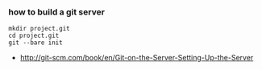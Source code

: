 ### how to build a git server

    mkdir project.git
    cd project.git
    git --bare init

* <http://git-scm.com/book/en/Git-on-the-Server-Setting-Up-the-Server>

